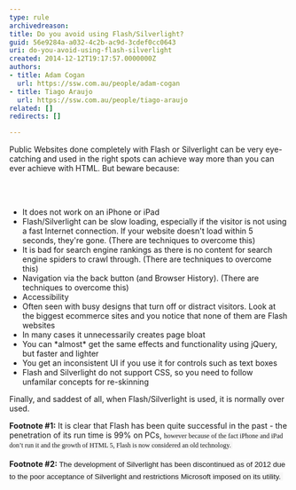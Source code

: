 ```yaml
---
type: rule
archivedreason: 
title: Do you avoid using Flash/Silverlight?
guid: 56e9284a-a032-4c2b-ac9d-3cdef0cc0643
uri: do-you-avoid-using-flash-silverlight
created: 2014-12-12T19:17:57.0000000Z
authors:
- title: Adam Cogan
  url: https://ssw.com.au/people/adam-cogan
- title: Tiago Araujo
  url: https://ssw.com.au/people/tiago-araujo
related: []
redirects: []

---
```



<p>
                    Public Websites done completely with Flash or Silverlight can be very eye-catching
                    and used in the right spots can achieve way more than you can ever achieve with
                    HTML. But beware because&#58;</p>
<br><excerpt class='endintro'></excerpt><br>
<ul><li>It does not work on an iPhone or iPad</li><li>Flash/Silverlight can be slow loading, especially if the visitor is not using a
                        fast Internet connection. If your website doesn't load within 5 seconds, they're
                        gone. (There are techniques to overcome this)</li><li>It is bad for search engine rankings as there is no content for search engine spiders
                        to crawl through. (There are techniques to overcome this)</li><li>Navigation via the back button (and Browser History). (There are techniques to overcome
                        this)</li><li>Accessibility</li><li>Often seen with busy designs that turn off or distract visitors. Look at the biggest
                        ecommerce sites and you notice that none of them are Flash websites</li><li>In many cases it unnecessarily creates page bloat</li><li>You can *almost* get the same effects and functionality using jQuery, but faster
                        and lighter</li><li>You get an inconsistent UI if you use it for controls such as text boxes</li><li>Flash and Silverlight do not support CSS, so you need to follow unfamilar concepts
                        for re-skinning</li></ul><p>
                    Finally, and saddest of all, when Flash/Silverlight is used, it is normally ​over used.</p><div class="greyBox"><p>
                        <b>Footnote #1&#58;</b> It is clear that Flash has been quite successful in the past - the penetration
                        of its run time is 99% on PCs,&#160;<span style="font-size&#58;9pt;font-family&#58;verdana;background-color&#58;#f6f6f6;">however because of the fact iPhone and iPad don</span><span style="font-size&#58;9pt;font-family&#58;verdana;background-color&#58;#f6f6f6;">’</span><span style="font-size&#58;9pt;font-family&#58;verdana;background-color&#58;#f6f6f6;">t run it and the&#160;</span><span style="font-family&#58;verdana;font-size&#58;9pt;line-height&#58;1.6;background-color&#58;#f6f6f6;">growth of HTML 5, Flash is now considered an old technology.&#160;</span><span style="font-family&#58;verdana;font-size&#58;9pt;line-height&#58;1.6;background-color&#58;#f6f6f6;">​</span></p><p>
                        <b>Footnote #2&#58;&#160;</b><span style="font-family&#58;arial;font-size&#58;10pt;line-height&#58;1.6;background-color&#58;#f6f6f6;">The development of Silverlight has been discontinued as&#160;​</span><span style="font-family&#58;arial;font-size&#58;10pt;line-height&#58;1.6;background-color&#58;#f6f6f6;">of 2012 due to the poor acceptance of Silverlight and restrictions Microsoft imposed on its utility.&#160;</span><span style="font-family&#58;arial;font-size&#58;10pt;line-height&#58;1.6;background-color&#58;#f6f6f6;">​</span></p></div>


